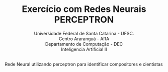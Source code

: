 # <center> Exercício com Redes Neurais  PERCEPTRON</center>

<p>
<center>Universidade Federal de Santa Catarina - UFSC.<br/>
Centro Araranguá - ARA<br/>
Departamento de Computação - DEC<br/>
Inteligencia Artificial II<br/>
<br/></center>   
</p>


<html>
<p>Rede Neural utilizando perceptron para identificar compositores e cientistas
</html>
